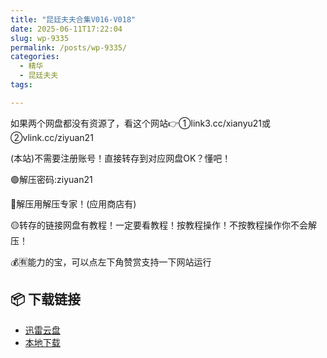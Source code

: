 ```yaml
---
title: "昆廷夫夫合集V016-V018"
date: 2025-06-11T17:22:04
slug: wp-9335
permalink: /posts/wp-9335/
categories:
  - 精华
  - 昆廷夫夫
tags:

---
```


如果两个网盘都没有资源了，看这个网站👉①link3.cc/xianyu21或②vlink.cc/ziyuan21

(本站)不需要注册账号！直接转存到对应网盘OK？懂吧！

🟢解压密码:ziyuan21

🔵解压用解压专家！(应用商店有)

🟡转存的链接网盘有教程！一定要看教程！按教程操作！不按教程操作你不会解压！

💰🈶能力的宝，可以点左下角赞赏支持一下网站运行

## 📦 下载链接
- [迅雷云盘](https://blziyuan21.com/pay-download/9335?key=d362de72c2&down_id=0)
- [本地下载](https://blziyuan21.com/pay-download/9335?key=d362de72c2&down_id=1)


